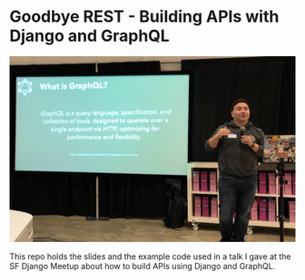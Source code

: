 # Goodbye REST - Building APIs with Django and GraphQL

![it me](https://raw.githubusercontent.com/jaydenwindle/django-graphql-talk/master/talk.jpg)


This repo holds the slides and the example code used in a talk I gave at the 
SF Django Meetup about how to build APIs using Django and GraphQL.
